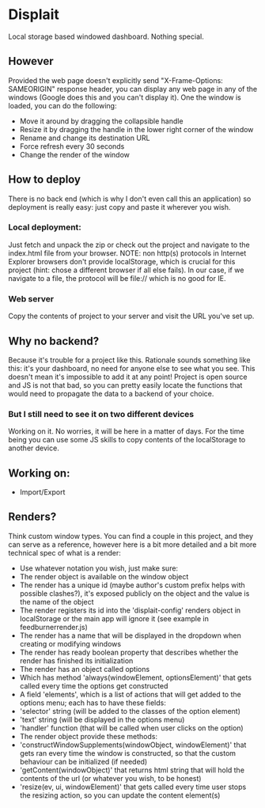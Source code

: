 Displait
========

Local storage based windowed dashboard. Nothing special.

However
-------

Provided the web page doesn't explicitly send "X-Frame-Options: SAMEORIGIN" response header, you can display any web page in any of the windows (Google does this and you can't display it).
One the window is loaded, you can do the following:
* Move it around by dragging the collapsible handle
* Resize it by dragging the handle in the lower right corner of the window
* Rename and change its destination URL
* Force refresh every 30 seconds
* Change the render of the window

How to deploy
-------------

There is no back end (which is why I don't even call this an application) so deployment is really easy: just copy and paste it wherever you wish.

### Local deployment:
Just fetch and unpack the zip or check out the project and navigate to the index.html file from your browser.
NOTE: non http(s) protocols in Internet Explorer browsers don't provide localStorage, which is crucial for this project (hint: chose a different browser if all else fails). In our case, if we navigate to a file, the protocol will be file:// which is no good for IE.

### Web server
Copy the contents of project to your server and visit the URL you've set up.


Why no backend?
---------------

Because it's trouble for a project like this. Rationale sounds something like this: it's your dashboard, no need for anyone else to see what you see.
This doesn't mean it's impossible to add it at any point! Project is open source and JS is not that bad, so you can pretty easily locate the functions that would need to propagate the data to a backend of your choice.

### But I still need to see it on two different devices
Working on it. No worries, it will be here in a matter of days. For the time being you can use some JS skills to copy contents of the localStorage to another device.

Working on:
-----------

* Import/Export


Renders?
--------

Think custom window types. You can find a couple in this project, and they can serve as a reference, however here is a bit more detailed and a bit more technical spec of what is a render:

* Use whatever notation you wish, just make sure:
 * The render object is available on the window object
 * The render has a unique id (maybe author's custom prefix helps with possible clashes?), it's exposed publicly on the object and the value is the name of the object
 * The render registers its id into the 'displait-config' renders object in localStorage or the main app will ignore it (see example in feedburnerrender.js)
 * The render has a name that will be displayed in the dropdown when creating or modifying windows
 * The render has ready boolean property that describes whether the render has finished its initialization
 * The render has an object called options
  * Which has method 'always(windowElement, optionsElement)' that gets called every time the options get constructed
  * A field 'elements', which is a list of actions that will get added to the options menu; each has to have these fields:
   * 'selector' string (will be added to the classes of the option element)
   * 'text' string (will be displayed in the options menu)
   * 'handler' function (that will be called when user clicks on the option)
* The render object provide these methods:
 * 'constructWindowSupplements(windowObject, windowElement)' that gets ran every time the window is constructed, so that the custom behaviour can be initialized (if needed)
 * 'getContent(windowObject)' that returns html string that will hold the contents of the url (or whatever you wish, to be honest)
 * 'resize(ev, ui, windowElement)' that gets called every time user stops the resizing action, so you can update the content element(s)